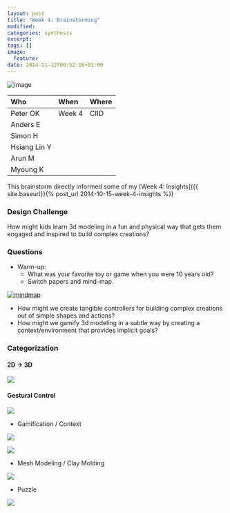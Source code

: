 ```yaml
---
layout: post
title: "Week 4: Brainstorming"
modified:
categories: synthesis
excerpt:
tags: []
image:
  feature:
date: 2014-11-12T00:52:16+01:00
---
```


![image]({{site.baseurl}}/images/brainstorming/people.JPG)

| Who | When | Where | 
|:-----|:------|:-------|
| Peter OK | Week 4 | CIID | 
| Anders E |
| Simon H | 
| Hsiang Lin Y | 
| Arun M | 
| Myoung K | 

This brainstorm directly informed some of my [Week 4: Insights]({{ site.baseurl}}{% post_url 2014-10-15-week-4-insights %})

### Design Challenge
How might kids learn 3d modeling in a fun and physical way that gets them engaged and inspired to build complex creations?


### Questions

* Warm-up: 
    * What was your favorite toy or game when you were 10 years old?
    * Switch papers and mind-map.
    
[![mindmap]({{site.baseurl}}/images/brainstorming/mindmap.png)]({{site.baseurl}}/images/brainstorming/mindmap.png)

* How might we create tangible controllers for building complex creations out of simple shapes and actions?
* How might we gamify 3d modeling in a subtle way by creating a context/environment that provides implicit goals?



### Categorization

#### 2D -> 3D

[![]({{site.baseurl}}/images/brainstorming/2d-3d.png)]({{site.baseurl}}/images/brainstorming/2d-3d.png)

#### Gestural Control

[![]({{site.baseurl}}/images/brainstorming/gesture.png)]({{site.baseurl}}/images/brainstorming/gesture.png)

* Gamification / Context

[![]({{site.baseurl}}/images/brainstorming/gamification.png)]({{site.baseurl}}/images/brainstorming/gamification.png)

[![]({{site.baseurl}}/images/brainstorming/collected-gamification.png)]({{site.baseurl}}/images/brainstorming/collected-gamification.png)

* Mesh Modeling / Clay Molding

[![]({{site.baseurl}}/images/brainstorming/meshmodel.png)]({{site.baseurl}}/images/brainstorming/meshmodel.png)

* Puzzle

[![]({{site.baseurl}}/images/brainstorming/puzzle.png)]({{site.baseurl}}/images/brainstorming/puzzle.png)
